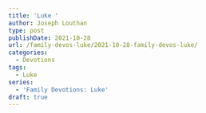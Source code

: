 ```yaml
---
title: 'Luke '
author: Joseph Louthan
type: post
publishDate: 2021-10-28
url: /family-devos-luke/2021-10-28-family-devos-luke/
categories:
  - Devotions
tags:
  - Luke
series:
  - 'Family Devotions: Luke'
draft: true
---
```

